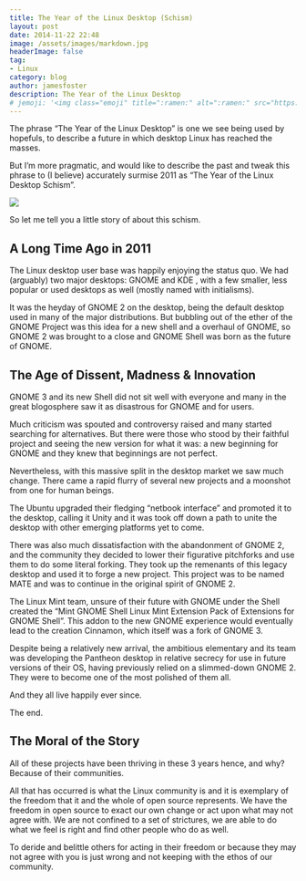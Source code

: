 ```yaml
---
title: The Year of the Linux Desktop (Schism)
layout: post
date: 2014-11-22 22:48
image: /assets/images/markdown.jpg
headerImage: false
tag:
- Linux
category: blog
author: jamesfoster
description: The Year of the Linux Desktop
# jemoji: '<img class="emoji" title=":ramen:" alt=":ramen:" src="https://assets.github.com/images/icons/emoji/unicode/1f35c.png" height="20" width="20" align="absmiddle">'
---
```


The phrase “The Year of the Linux Desktop” is one we see being used by hopefuls, to describe a future in which desktop Linux has reached the masses.

But I’m more pragmatic, and would like to describe the past and tweak this phrase to (I believe) accurately surmise 2011 as “The Year of the Linux Desktop Schism”.

![](https://samuelhewitt.com/blog/img/2014/desktop-schism.png)

So let me tell you a little story of about this schism.

## A Long Time Ago in 2011

The Linux desktop user base was happily enjoying the status quo. We had (arguably) two major desktops: GNOME and KDE , with a few smaller, less popular or used desktops as well (mostly named with initialisms).

It was the heyday of GNOME 2 on the desktop, being the default desktop used in many of the major distributions. But bubbling out of the ether of the GNOME Project was this idea for a new shell and a overhaul of GNOME, so GNOME 2 was brought to a close and GNOME Shell was born as the future of GNOME.

## The Age of Dissent, Madness & Innovation

GNOME 3 and its new Shell did not sit well with everyone and many in the great blogosphere saw it as disastrous for GNOME and for users.

Much criticism was spouted and controversy raised and many started searching for alternatives. But there were those who stood by their faithful project and seeing the new version for what it was: a new beginning for GNOME and they knew that beginnings are not perfect.

Nevertheless, with this massive split in the desktop market we saw much change. There came a rapid flurry of several new projects and a moonshot from one for human beings.

The Ubuntu upgraded their fledging “netbook interface” and promoted it to the desktop, calling it Unity and it was took off down a path to unite the desktop with other emerging platforms yet to come.

There was also much dissatisfaction with the abandonment of GNOME 2, and the community they decided to lower their figurative pitchforks and use them to do some literal forking. They took up the remenants of this legacy desktop and used it to forge a new project. This project was to be named MATE and was to continue in the original spirit of GNOME 2.

The Linux Mint team, unsure of their future with GNOME under the Shell created the “Mint GNOME Shell Linux Mint Extension Pack of Extensions for GNOME Shell”. This addon to the new GNOME experience would eventually lead to the creation Cinnamon, which itself was a fork of GNOME 3.

Despite being a relatively new arrival, the ambitious elementary and its team was developing the Pantheon desktop in relative secrecy for use in future versions of their OS, having previously relied on a slimmed-down GNOME 2. They were to become one of the most polished of them all.

And they all live happily ever since.

The end.

## The Moral of the Story

All of these projects have been thriving in these 3 years hence, and why? Because of their communities.

All that has occurred is what the Linux community is and it is exemplary of the freedom that it and the whole of open source represents. We have the freedom in open source to exact our own change or act upon what may not agree with. We are not confined to a set of strictures, we are able to do what we feel is right and find other people who do as well.

To deride and belittle others for acting in their freedom or because they may not agree with you is just wrong and not keeping with the ethos of our community.
